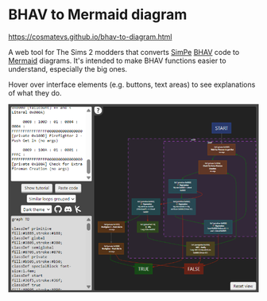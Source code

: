 # BHAV to Mermaid diagram
https://cosmatevs.github.io/bhav-to-diagram.html

A web tool for The Sims 2 modders that converts [SimPe](https://modthesims.info/d/30839) [BHAV](https://modthesims.info/wiki.php?title=BHAV) code to [Mermaid](https://mermaid.live/edit) diagrams. It's intended to make BHAV functions easier to understand, especially the big ones.

Hover over interface elements (e.g. buttons, text areas) to see explanations of what they do.

![BHAV to Mermaid diagram tool appearance](readme-images/bhav-to-diagram.png)
